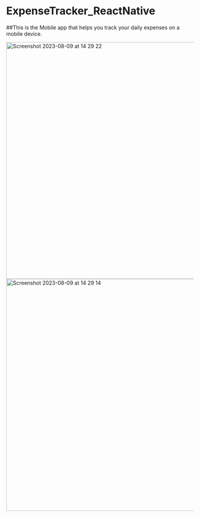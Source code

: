 # ExpenseTracker_ReactNative

##This is the Mobile app that helps you track your daily expenses on a mobile device.

<img width="636" alt="Screenshot 2023-08-09 at 14 29 22" src="https://github.com/MarkoKustudija/ExpenseTracker_ReactNative/assets/81296935/4f27bbf3-698e-48cd-90fc-99b93e2b978e">

<img width="623" alt="Screenshot 2023-08-09 at 14 29 14" src="https://github.com/MarkoKustudija/ExpenseTracker_ReactNative/assets/81296935/009f81b0-bf1d-4d02-905b-039c072e7a2f">

